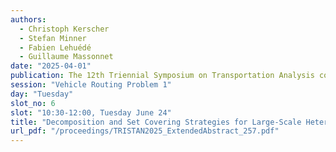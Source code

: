 ```yaml
---
authors:
  - Christoph Kerscher
  - Stefan Minner
  - Fabien Lehuédé
  - Guillaume Massonnet
date: "2025-04-01"
publication: The 12th Triennial Symposium on Transportation Analysis conference
session: "Vehicle Routing Problem 1"
day: "Tuesday"
slot_no: 6
slot: "10:30-12:00, Tuesday June 24"
title: "Decomposition and Set Covering Strategies for Large-Scale Heterogeneous Vehicle Routing Problems"
url_pdf: "/proceedings/TRISTAN2025_ExtendedAbstract_257.pdf"
---
```

